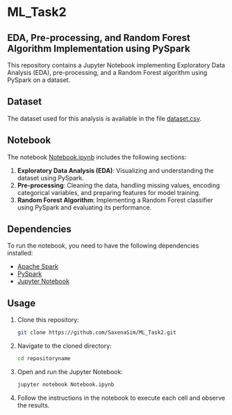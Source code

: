 # ML_Task2

## EDA, Pre-processing, and Random Forest Algorithm Implementation using PySpark

This repository contains a Jupyter Notebook implementing Exploratory Data Analysis (EDA), pre-processing, and a Random Forest algorithm using PySpark on a dataset.

## Dataset

The dataset used for this analysis is available in the file [dataset.csv](https://teams.microsoft.com/l/message/19:635a2b93-9297-451c-80d5-8062b3322013_9230c113-744a-425f-8a07-e771ec4f155f@unq.gbl.spaces/1712579962125?context=%7B%22contextType%22%3A%22chat%22%7D).

## Notebook

The notebook [Notebook.ipynb](https://github.com/SaxenaSim/ML_Task2/blob/main/Untitled.ipynb) includes the following sections:

1. **Exploratory Data Analysis (EDA)**: Visualizing and understanding the dataset using PySpark.
2. **Pre-processing**: Cleaning the data, handling missing values, encoding categorical variables, and preparing features for model training.
3. **Random Forest Algorithm**: Implementing a Random Forest classifier using PySpark and evaluating its performance.

## Dependencies

To run the notebook, you need to have the following dependencies installed:

- [Apache Spark](https://spark.apache.org/)
- [PySpark](https://spark.apache.org/docs/latest/api/python/index.html)
- [Jupyter Notebook](https://jupyter.org/)

## Usage

1. Clone this repository:
   ```bash
   git clone https://github.com/SaxenaSim/ML_Task2.git
   ```

2. Navigate to the cloned directory:
   ```bash
   cd repositoryname
   ```
3. Open and run the Jupyter Notebook:
   ```bash
   jupyter notebook Notebook.ipynb
   ```
4. Follow the instructions in the notebook to execute each cell and observe the results.
   

